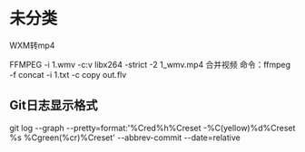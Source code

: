 未分类
==========

WXM转mp4


FFMPEG -i 1.wmv -c:v libx264 -strict -2 1_wmv.mp4
合并视频
命令：ffmpeg -f concat -i 1.txt -c copy out.flv

## Git日志显示格式

git log --graph --pretty=format:'%Cred%h%Creset -%C(yellow)%d%Creset %s %Cgreen(%cr)%Creset' --abbrev-commit --date=relative
